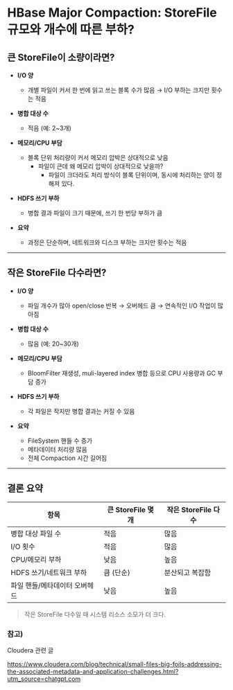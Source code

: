 
# HBase Major Compaction: StoreFile 규모와 개수에 따른 부하?

## 큰 StoreFile이 소량이라면?

- **I/O 양**
  - 개별 파일이 커서 한 번에 읽고 쓰는 블록 수가 많음 → I/O 부하는 크지만 횟수는 적음

- **병합 대상 수**
  - 적음 (예: 2~3개)

- **메모리/CPU 부담**
  - 블록 단위 처리량이 커서 메모리 압박은 상대적으로 낮음
    - 파일이 큰데 왜 메모리 압박이 상대적으로 낮을까?
      - 파일이 크더라도 처리 방식이 블록 단위이며, 동시에 처리하는 양이 정해져 있다.

- **HDFS 쓰기 부하**
  - 병합 결과 파일이 크기 때문에, 쓰기 한 번당 부하가 큼

- **요약**
  - 과정은 단순하며, 네트워크와 디스크 부하는 크지만 횟수는 적음

---

## 작은 StoreFile 다수라면?

- **I/O 양**
  - 파일 개수가 많아 open/close 반복 → 오버헤드 큼
    → 연속적인 I/O 작업이 많아짐

- **병합 대상 수**
  - 많음 (예: 20~30개)

- **메모리/CPU 부담**
  - BloomFilter 재생성, muli-layered index 병합 등으로 CPU 사용량과 GC 부담 증가

- **HDFS 쓰기 부하**
  - 각 파일은 작지만 병합 결과는 커질 수 있음

- **요약**
  - FileSystem 핸들 수 증가
  - 메타데이터 처리량 많음
  - 전체 Compaction 시간 길어짐

---

## 결론 요약

| 항목                     | 큰 StoreFile 몇 개 | 작은 StoreFile 다수 |
|------------------------|-------------------|---------------------|
| 병합 대상 파일 수           | 적음                | 많음                |
| I/O 횟수                | 적음                | 많음                |
| CPU/메모리 부하          | 낮음                | 높음                |
| HDFS 쓰기/네트워크 부하     | 큼 (단순)           | 분산되고 복잡함       |
| 파일 핸들/메타데이터 오버헤드 | 낮음                | 높음                |

> 작은 StoreFile 다수일 때 시스템 리소스 소모가 더 크다.

### 참고)
Cloudera 관련 글

https://www.cloudera.com/blog/technical/small-files-big-foils-addressing-the-associated-metadata-and-application-challenges.html?utm_source=chatgpt.com
